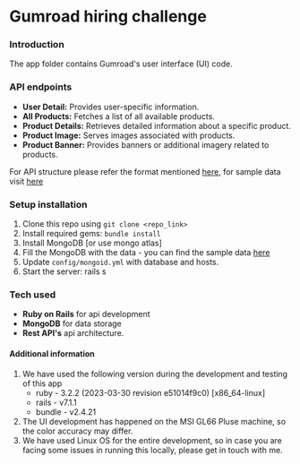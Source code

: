 # Gumroad hiring challenge 

### Introduction
The app folder contains Gumroad's user interface (UI) code.

### API endpoints
- **User Detail:** Provides user-specific information.
- **All Products:** Fetches a list of all available products.
- **Product Details:** Retrieves detailed information about a specific product.
- **Product Image:** Serves images associated with products.
- **Product Banner:** Provides banners or additional imagery related to products.

For API structure please refer the format mentioned [here](), for sample data visit [here]()


### Setup installation
1. Clone this repo using `git clone <repo_link>`
2. Install required gems: `bundle install`
3. Install MongoDB [or use mongo atlas]
4. Fill the MongoDB with the data - you can find the sample data [here]()
5. Update `config/mongoid.yml` with database and hosts. 
6. Start the server: rails s


### Tech used

- **Ruby on Rails** for api development
- **MongoDB** for data storage
- **Rest API's** api architecture. 

#### Additional information
1. We have used the following version during the development and testing of this app
   - ruby - 3.2.2 (2023-03-30 revision e51014f9c0) [x86_64-linux]
   - rails - v7.1.1
   - bundle - v2.4.21
2. The UI development has happened on the MSI GL66 Pluse machine, so the color accuracy may differ.
3. We have used Linux OS for the entire development, so in case you are facing some issues in running this locally, please get in touch with me.
